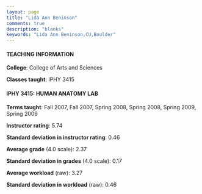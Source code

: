 ```yaml
---
layout: page
title: "Lida Ann Beninson" 
comments: true
description: "blanks"
keywords: "Lida Ann Beninson,CU,Boulder"
---
```

<head>
<script src="https://ajax.googleapis.com/ajax/libs/jquery/2.1.3/jquery.min.js"></script>
<script src="https://dl.dropboxusercontent.com/s/pc42nxpaw1ea4o9/highcharts.js?dl=0"></script>
<!-- <script src="../assets/js/highcharts.js"></script> -->
<style type="text/css">@font-face {
	font-family: "Bebas Neue";
	src: url(https://www.filehosting.org/file/details/544349/BebasNeue Regular.otf) format("opentype");
	}
	h1.Bebas { 
		font-family: "Bebas Neue", Verdana, Tahoma;
	}
</style>
</head>
	   
#### TEACHING INFORMATION

**College**: College of Arts and Sciences

**Classes taught**: IPHY 3415

#### IPHY 3415: HUMAN ANATOMY LAB

**Terms taught**: Fall 2007, Fall 2007, Spring 2008, Spring 2008, Spring 2009, Spring 2009

**Instructor rating**: 5.74

**Standard deviation in instructor rating**: 0.46

**Average grade** (4.0 scale): 2.37

**Standard deviation in grades** (4.0 scale): 0.17

**Average workload** (raw): 3.27

**Standard deviation in workload** (raw): 0.46

